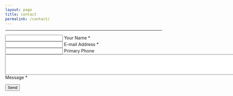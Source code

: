 ```yaml
---
layout: page
title: contact
permalink: /contact/
---
```


------------

<form class="contact-form" method="POST" data-netlify="true">
  <div>
    <input id="name" name="name" type="text" required>
    <label for="name">Your Name *</label>
  </div>
    <div>
    <input id="email" name="email" type="mail" required>
    <label for="email">E-mail Address *</label>
  </div>
  <div>
    <input id="phone" name="phone" type="tel" required>
    <label for="phone">Primary Phone</label>
  </div>
  <div>
    <textarea rows="4" cols="100" id="message" name="message" type="text" required></textarea>
    <label for="message">Message *</label>
  </div>
  <p>
    <button type="submit">Send</button>
  </p>
</form>
